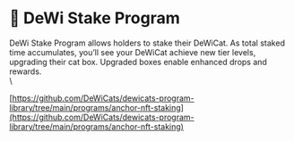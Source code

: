 # 🦀 DeWi Stake Program

DeWi Stake Program allows holders to stake their DeWiCat. As total staked time accumulates, you’ll see your DeWiCat achieve new tier levels, upgrading their cat box. Upgraded boxes enable enhanced drops and rewards.\
\


[https://github.com/DeWiCats/dewicats-program-library/tree/main/programs/anchor-nft-staking](https://github.com/DeWiCats/dewicats-program-library/tree/main/programs/anchor-nft-staking)


